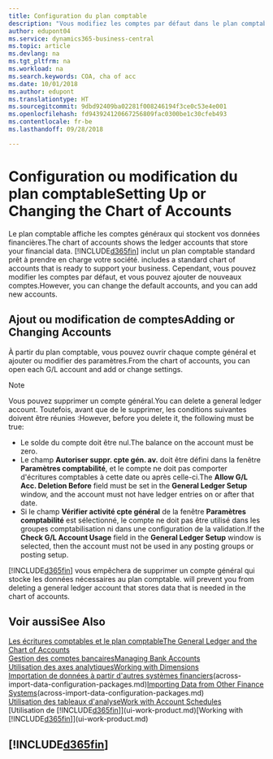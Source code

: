 ```yaml
---
title: Configuration du plan comptable
description: "Vous modifiez les comptes par défaut dans le plan comptable, et vous pouvez ajouter de nouveaux comptes."
author: edupont04
ms.service: dynamics365-business-central
ms.topic: article
ms.devlang: na
ms.tgt_pltfrm: na
ms.workload: na
ms.search.keywords: COA, cha of acc
ms.date: 10/01/2018
ms.author: edupont
ms.translationtype: HT
ms.sourcegitcommit: 9dbd92409ba02281f008246194f3ce0c53e4e001
ms.openlocfilehash: fd943924120667256809fac0300be1c30cfeb493
ms.contentlocale: fr-be
ms.lasthandoff: 09/28/2018

---
```

# <a name="setting-up-or-changing-the-chart-of-accounts"></a><span data-ttu-id="4d208-103">Configuration ou modification du plan comptable</span><span class="sxs-lookup"><span data-stu-id="4d208-103">Setting Up or Changing the Chart of Accounts</span></span>
<span data-ttu-id="4d208-104">Le plan comptable affiche les comptes généraux qui stockent vos données financières.</span><span class="sxs-lookup"><span data-stu-id="4d208-104">The chart of accounts shows the ledger accounts that store your financial data.</span></span> [!INCLUDE[d365fin](includes/d365fin_md.md)] <span data-ttu-id="4d208-105">inclut un plan comptable standard prêt à prendre en charge votre société.</span><span class="sxs-lookup"><span data-stu-id="4d208-105"> includes a standard chart of accounts that is ready to support your business.</span></span>
<span data-ttu-id="4d208-106">Cependant, vous pouvez modifier les comptes par défaut, et vous pouvez ajouter de nouveaux comptes.</span><span class="sxs-lookup"><span data-stu-id="4d208-106">However, you can change the default accounts, and you can add new accounts.</span></span>  

## <a name="adding-or-changing-accounts"></a><span data-ttu-id="4d208-107">Ajout ou modification de comptes</span><span class="sxs-lookup"><span data-stu-id="4d208-107">Adding or Changing Accounts</span></span>
<span data-ttu-id="4d208-108">À partir du plan comptable, vous pouvez ouvrir chaque compte général et ajouter ou modifier des paramètres.</span><span class="sxs-lookup"><span data-stu-id="4d208-108">From the chart of accounts, you can open each G/L account and add or change settings.</span></span>

> [!NOTE]  
>   <span data-ttu-id="4d208-109">Vous pouvez supprimer un compte général.</span><span class="sxs-lookup"><span data-stu-id="4d208-109">You can delete a general ledger account.</span></span> <span data-ttu-id="4d208-110">Toutefois, avant que de le supprimer, les conditions suivantes doivent être réunies :</span><span class="sxs-lookup"><span data-stu-id="4d208-110">However, before you delete it, the following must be true:</span></span>  

* <span data-ttu-id="4d208-111">Le solde du compte doit être nul.</span><span class="sxs-lookup"><span data-stu-id="4d208-111">The balance on the account must be zero.</span></span>  
* <span data-ttu-id="4d208-112">Le champ **Autoriser suppr. cpte gén. av.** doit être défini dans la fenêtre **Paramètres comptabilité**, et le compte ne doit pas comporter d'écritures comptables à cette date ou après celle-ci.</span><span class="sxs-lookup"><span data-stu-id="4d208-112">The **Allow G/L Acc. Deletion Before** field must be set in the **General Ledger Setup** window, and the account must not have ledger entries on or after that date.</span></span>  
* <span data-ttu-id="4d208-113">Si le champ **Vérifier activité cpte général** de la fenêtre **Paramètres comptabilité** est sélectionné, le compte ne doit pas être utilisé dans les groupes comptabilisation ni dans une configuration de la validation.</span><span class="sxs-lookup"><span data-stu-id="4d208-113">If the **Check G/L Account Usage** field in the **General Ledger Setup** window is selected, then the account must not be used in any posting groups or posting setup.</span></span>  

[!INCLUDE[d365fin](includes/d365fin_md.md)] <span data-ttu-id="4d208-114">vous empêchera de supprimer un compte général qui stocke les données nécessaires au plan comptable.</span><span class="sxs-lookup"><span data-stu-id="4d208-114"> will prevent you from deleting a general ledger account that stores data that is needed in the chart of accounts.</span></span>  

## <a name="see-also"></a><span data-ttu-id="4d208-115">Voir aussi</span><span class="sxs-lookup"><span data-stu-id="4d208-115">See Also</span></span>
[<span data-ttu-id="4d208-116">Les écritures comptables et le plan comptable</span><span class="sxs-lookup"><span data-stu-id="4d208-116">The General Ledger and the Chart of Accounts</span></span>](finance-general-ledger.md)  
[<span data-ttu-id="4d208-117">Gestion des comptes bancaires</span><span class="sxs-lookup"><span data-stu-id="4d208-117">Managing Bank Accounts</span></span>](bank-manage-bank-accounts.md)  
[<span data-ttu-id="4d208-118">Utilisation des axes analytiques</span><span class="sxs-lookup"><span data-stu-id="4d208-118">Working with Dimensions</span></span>](finance-dimensions.md)  
<span data-ttu-id="4d208-119">[Importation de données à partir d'autres systèmes financiers](across-import-data-configuration-packages.md)(across-import-data-configuration-packages.md)</span><span class="sxs-lookup"><span data-stu-id="4d208-119">[Importing Data from Other Finance Systems](across-import-data-configuration-packages.md)(across-import-data-configuration-packages.md)</span></span>  
[<span data-ttu-id="4d208-120">Utilisation des tableaux d'analyse</span><span class="sxs-lookup"><span data-stu-id="4d208-120">Work with Account Schedules</span></span>](bi-how-work-account-schedule.md)  
<span data-ttu-id="4d208-121">[Utilisation de [!INCLUDE[d365fin](includes/d365fin_md.md)]](ui-work-product.md)</span><span class="sxs-lookup"><span data-stu-id="4d208-121">[Working with [!INCLUDE[d365fin](includes/d365fin_md.md)]](ui-work-product.md)</span></span>  

## [!INCLUDE[d365fin](includes/free_trial_md.md)]

